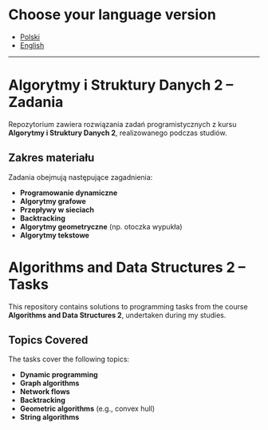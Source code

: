 # Choose your language version
- [Polski](#aisd2-pol)
- [English](#aisd2-en)

---
# Algorytmy i Struktury Danych 2 – Zadania  <a name="aisd2-pol"></a>

Repozytorium zawiera rozwiązania zadań programistycznych z kursu **Algorytmy i Struktury Danych 2**, realizowanego podczas studiów.  

## Zakres materiału  
Zadania obejmują następujące zagadnienia:  
- **Programowanie dynamiczne**  
- **Algorytmy grafowe**  
- **Przepływy w sieciach**  
- **Backtracking**  
- **Algorytmy geometryczne** (np. otoczka wypukła)  
- **Algorytmy tekstowe**

# Algorithms and Data Structures 2 – Tasks <a name="aisd2-en"></a>

This repository contains solutions to programming tasks from the course **Algorithms and Data Structures 2**, undertaken during my studies.

## Topics Covered
The tasks cover the following topics:
- **Dynamic programming**
- **Graph algorithms**
- **Network flows**
- **Backtracking**
- **Geometric algorithms** (e.g., convex hull)
- **String algorithms**


